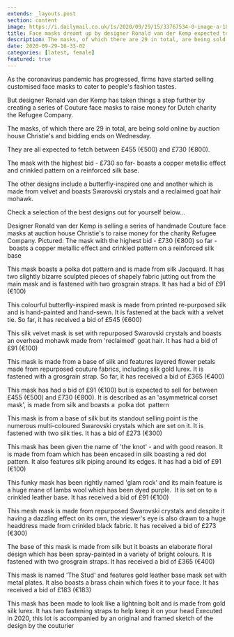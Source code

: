 ```yaml
---
extends: _layouts.post
section: content
image: https://i.dailymail.co.uk/1s/2020/09/29/15/33767534-0-image-a-18_1601390185318.jpg 
title: Face masks dreamt up by designer Ronald van der Kemp expected to fetch up to £730 EACH 
description: The masks, of which there are 29 in total, are being sold online by auction house Christies and bidding ends on Wednesday, to raise money for Dutch charity the Refugee Company. 
date: 2020-09-29-16-33-02 
categories: [latest, female] 
featured: true 
--- 
```

As the coronavirus pandemic has progressed, firms have started selling customised face masks to cater to people's fashion tastes.

But designer Ronald van der Kemp has taken things a step further by creating a series of Couture face masks to raise money for Dutch charity the Refugee Company.

The masks, of which there are 29 in total, are being sold online by auction house Christie's and bidding ends on Wednesday. 

They are all expected to fetch between £455 (€500) and £730 (€800). 

The mask with the highest bid - £730 so far- boasts a copper metallic effect and crinkled pattern on a reinforced silk base. 

The other designs include a butterfly-inspired one and another which is made from velvet and boasts Swarovski crystals and a reclaimed goat hair mohawk. 

Check a selection of the best designs out for yourself below...    

Designer Ronald van der Kemp is selling a series of handmade Couture face masks at auction house Christie's to raise money for the charity Refugee Company. Pictured: The mask with the highest bid - £730 (€800) so far - boasts a copper metallic effect and crinkled pattern on a reinforced silk base

This mask boasts a polka dot pattern and is made from silk Jacquard. It has two slightly bizarre sculpted pieces of shapely fabric jutting out from the main mask and is fastened with two grosgrain straps. It has had a bid of £91 (€100)

This colourful butterfly-inspired mask is made from printed re-purposed silk and is hand-painted and hand-sewn. It is fastened at the back with a velvet tie. So far, it has received a bid of £545 (€600)

This silk velvet mask is set with repurposed Swarovski crystals and boasts an overhead mohawk made from 'reclaimed' goat hair. It has had a bid of £91 (€100)

This mask is made from a base of silk and features layered flower petals made from repurposed couture fabrics, including silk gold lurex. It is fastened with a grosgrain strap. So far, it has received a bid of £365 (€400)

This mask has had a bid of £91 (€100) but is expected to sell for between £455 (€500) and £730 (€800). It is described as an 'asymmetrical corset mask', is made from silk and boasts a  polka dot  pattern

This mask is from a base of silk but its standout selling point is the numerous multi-coloured Swarovski crystals which are set on it. It is fastened with two silk ties. It has a bid of £273 (€300) 

This mask has been given the name of 'the knot' - and with good reason. It is made from foam which has been encased in silk boasting a red dot pattern. It also features silk piping around its edges. It has had a bid of £91 (€100)

This funky mask has been rightly named 'glam rock' and its main feature is a huge mane of lambs wool which has been dyed purple.  It is set on to a crinkled leather base. It has received a bid of £91 (€100)

This mesh mask is made from repurposed Swarovski crystals and despite it having a dazzling effect on its own, the viewer's eye is also drawn to a huge headdress made from crinkled black fabric. It has received a bid of £273 (€300)

The base of this mask is made from silk but it boasts an elaborate floral design which has been spray-painted in a variety of bright colours. It is fastened with two grosgrain straps. It has received a bid of £365 (€400)

This mask is named 'The Stud' and features gold leather base mask set with metal plates. It also boasts a brass chain which fixes it to your face. It has received a bid of £183 (€183)

This mask has been made to look like a lightning bolt and is made from gold silk lurex. It has two fastening straps to help keep it on your head Executed in 2020, this lot is accompanied by an original and framed sketch of the design by the couturier

